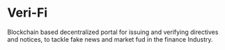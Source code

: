 # Veri-Fi
Blockchain based decentralized portal for issuing and verifying directives and notices, to tackle fake news and market fud in the finance Industry.

